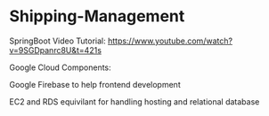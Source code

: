 # Shipping-Management
SpringBoot Video Tutorial: https://www.youtube.com/watch?v=9SGDpanrc8U&t=421s

Google Cloud Components:

Google Firebase to help frontend development

EC2 and RDS equivilant for handling hosting and relational database

